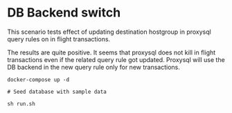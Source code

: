 # DB Backend switch

This scenario tests effect of updating destination hostgroup in proxysql
query rules on in flight transactions.

The results are quite positive. It seems that proxysql does not kill
in flight transactions even if the related query rule got updated. Proxysql
will use the DB backend in the new query rule only for new transactions.

```
docker-compose up -d

# Seed database with sample data

sh run.sh
```
